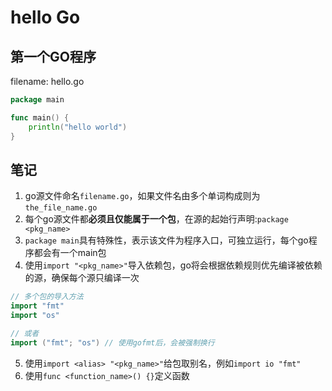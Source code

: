 # hello Go

## 第一个GO程序
filename: hello.go
```go
package main

func main() {
	println("hello world")
}
```

## 笔记
1. go源文件命名`filename.go`，如果文件名由多个单词构成则为`the_file_name.go`
2. 每个go源文件都**必须且仅能属于一个包**，在源的起始行声明:`package <pkg_name>`
3. `package main`具有特殊性，表示该文件为程序入口，可独立运行，每个go程序都会有一个main包
4. 使用`import "<pkg_name>"`导入依赖包，go将会根据依赖规则优先编译被依赖的源，确保每个源只编译一次
```go
// 多个包的导入方法
import "fmt"
import "os"

// 或者
import ("fmt"; "os") // 使用gofmt后，会被强制换行
```
5. 使用`import <alias> "<pkg_name>"`给包取别名，例如`import io "fmt"`
6. 使用`func <function_name>() {}`定义函数
